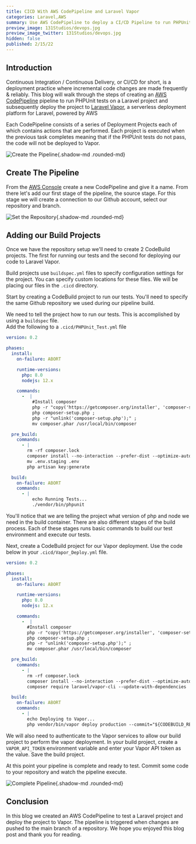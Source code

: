 ```yaml
---
title: CICD With AWS CodePipeline and Laravel Vapor
categories: Laravel,AWS
summary: Use AWS CodePipeline to deploy a CI/CD Pipeline to run PHPUnit tests on a Laravel project and deploy to Laravel Vapor
preview_image: 131Studios/devops.jpg
preview_image_twitter: 131Studios/devops.jpg
hidden: false
published: 2/15/22
---
```


## Introduction
Continuous Integration / Continuous Delivery, or CI/CD for short,  is a deployment practice where incremental code changes are made frequently & reliably.  This blog will walk through the steps of creating an [AWS CodePipeline](https://aws.amazon.com/codepipeline/) pipeline to run PHPUnit tests on a Laravel project and subsequently deploy the project to [Laravel Vapor](https://vapor.laravel.com), a serverless deployment platform for Laravel, powered by AWS

Each CodePipeline consists of a series of Deployment Projects each of which contains actions that are performed.  Each project is executed when the previous task completes meaning that if the PHPUnit tests do not pass, the code will not be deployed to Vapor.

![Create the Pipeline](131Studios/create_pipeline.png){.shadow-md .rounded-md}

## Create The Pipeline
From the [AWS Console](https://aws.aws.com/console) create a new CodePipeline and give it a name.  From there let's add our first stage of the pipeline, the source stage.  For this stage we will create a connection to our Github account, select our repository and branch.  

![Set the Repository](131Studios/choose_repository.png){.shadow-md .rounded-md}


## Adding our Build Projects
Once we have the repository setup we'll need to create 2 CodeBuild projects.  The first for running our tests and the second for deploying our code to Laravel Vapor.

Build projects use `buildspec.yml` files to specify configuration settings for the project.  You can specify custom locations for these files. We will be placing our files in the `.cicd` directory.

Start by creating a CodeBuild project to run our tests.  You'll need to specify the same Github repository we used during our pipeline build. 

We need to tell the project how to run our tests.  This is accomplished by using a `buildspec` file.  
Add the following to a `.cicd/PHPUnit_Test.yml` file

```yaml
version: 0.2

phases:
  install:
    on-failure: ABORT

    runtime-versions:
      php: 8.0
      nodejs: 12.x

    commands:
      -  |
          #Install composer
          php -r "copy('https://getcomposer.org/installer', 'composer-setup.php');"
          php composer-setup.php ;
          php -r "unlink('composer-setup.php');" ;
          mv composer.phar /usr/local/bin/composer

  pre_build:
    commands:
      - |
        rm -rf composer.lock
        composer install --no-interaction --prefer-dist --optimize-autoloader
        mv .env.staging .env
        php artisan key:generate

  build:
    on-failure: ABORT
    commands:
      - |
          echo Running Tests...
          ./vendor/bin/phpunit
```
You'll notice that we are telling the project what version of php and node we need in the build container. There are also different stages of the build process.  Each of these stages runs basic commands to build our test environment and execute our tests.

Next, create a CodeBuild project for our Vapor deployment.  Use the code below in your `.cicd/Vapor_Deploy.yml` file.

```yaml
version: 0.2

phases:
  install:
    on-failure: ABORT

    runtime-versions:
      php: 8.0
      nodejs: 12.x

    commands:
      -  |
        #Install composer
        php -r "copy('https://getcomposer.org/installer', 'composer-setup.php');"
        php composer-setup.php ;
        php -r "unlink('composer-setup.php');" ;
        mv composer.phar /usr/local/bin/composer

  pre_build:
    commands:
      - |
        rm -rf composer.lock
        composer install --no-interaction --prefer-dist --optimize-autoloader
        composer require laravel/vapor-cli --update-with-dependencies

  build:
    on-failure: ABORT
    commands:
      - |
        echo Deploying to Vapor...
        php vendor/bin/vapor deploy production --commit="${CODEBUILD_RESOLVED_SOURCE_VERSION}"
```

We will also need to authenticate to the Vapor services to allow our build project to perform the vapor deployment. In your build project, create a `VAPOR_API_TOKEN` environment variable and enter your Vapor API token as the value.  Save the build project.

At this point your pipeline is complete and ready to test.  Commit some code to your repository and watch the pipeline execute.

![Complete Pipeline](131Studios/full_pipeline.png){.shadow-md .rounded-md}


## Conclusion
In this blog we created an AWS CodePipeline to test a Laravel project and deploy the project to Vapor. The pipeline is triggered when changes are pushed to the main branch of a repository. We hope you enjoyed this blog post and thank you for reading.






